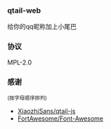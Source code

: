 ### qtail-web
给你的qq昵称加上小尾巴

### 协议
MPL-2.0

### 感谢
<sup>(按字母顺序排列)</sup>

- [XiaozhiSans/qtail-js](https://github.com/XiaozhiSans/qtail-js)
- [FortAwesome/Font-Awesome](https://github.com/FortAwesome/Font-Awesome)
